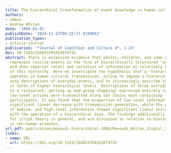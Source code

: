 ```yaml
---
title: The hierarchical transformation of event knowledge in human cultural transmission
authors:
- admin
- Andrew Whiten
date: '2004-01-01'
publishDate: '2024-11-22T08:25:17.919084Z'
publication_types:
- article-journal
publication: '*Journal of Cognition and Culture 4*, 1-24'
doi: 10.1163/156853704323074732
abstract: There is extensive evidence that adults, children, and some non-human species,
  represent routine events in the form of hierarchically structured 'action scripts,'
  and show superior recall and imitation of information at relatively high-levels
  of this hierarchy. Here we investigate the hypothesis that a 'hierarchical bias'
  operates in human cultural transmission, acting to impose a hierarchical structure
  onto descriptions of everyday events, and to increasingly describe those events
  in terms of higher hierarchical levels. Descriptions of three everyday events (going
  to a restaurant, getting up and going shopping) expressed entirely in terms of basic
  low-level actions were transmitted along ten chains each containing four adult human
  participants. It was found that the proportion of low-level information showed a
  significant linear decrease with transmission generation, while the proportions
  of medium- and high-level information showed significant linear increases, consistent
  with the operation of a hierarchical bias. The findings additionally provide support
  for script theory in general, and are discussed in relation to hierarchical imitation
  in non-human primates.
url_pdf: publication/mesoudi-hierarchical-2004/Mesoudi_Whiten_JCogCul_2004.pdf
links:
- name: URL
  url: https://doi.org/10.1163/156853704323074732
---
```

